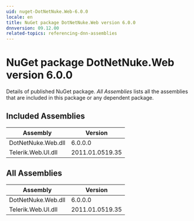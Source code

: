 ```yaml
---
uid: nuget-DotNetNuke.Web-6.0.0
locale: en
title: NuGet package DotNetNuke.Web version 6.0.0
dnnversion: 09.12.00
related-topics: referencing-dnn-assemblies
---
```


# NuGet package DotNetNuke.Web version 6.0.0
Details of published NuGet package.
*All Assemblies* lists all the assemblies that are included in this package or any dependent package.

## Included Assemblies

|Assembly|Version|
|---|---|
|DotNetNuke.Web.dll|6.0.0.0|
|Telerik.Web.UI.dll|2011.01.0519.35|

## All Assemblies

|Assembly|Version|
|---|---|
|DotNetNuke.Web.dll|6.0.0.0|
|Telerik.Web.UI.dll|2011.01.0519.35|

